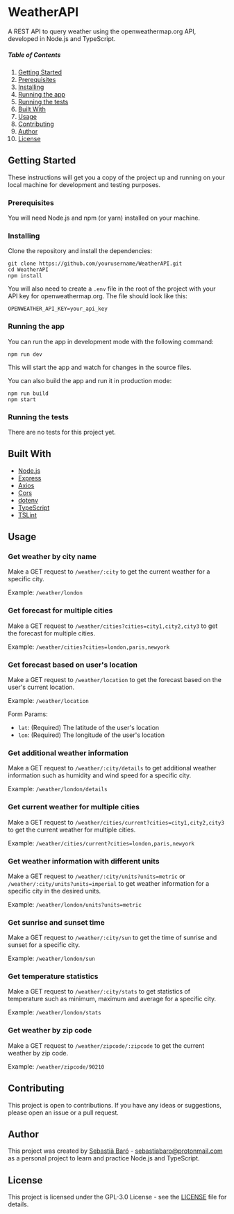 # WeatherAPI

A REST API to query weather using the openweathermap.org API, developed in Node.js and TypeScript.

##### Table of Contents 
1. [Getting Started](#getting-started)
2. [Prerequisites](#prerequisites)
3. [Installing](#installing)
4. [Running the app](#running-the-app)
5. [Running the tests](#running-the-tests)
6. [Built With](#built-with)
7. [Usage](#Usage)
8. [Contributing](#contributing)
9. [Author](#author)
10. [License](#License)

## Getting Started

These instructions will get you a copy of the project up and running on your local machine for development and testing purposes.

### Prerequisites

You will need Node.js and npm (or yarn) installed on your machine.

### Installing

Clone the repository and install the dependencies:
```
git clone https://github.com/yourusername/WeatherAPI.git
cd WeatherAPI
npm install
```

You will also need to create a `.env` file in the root of the project with your API key for openweathermap.org. The file should look like this:
```
OPENWEATHER_API_KEY=your_api_key
```

### Running the app

You can run the app in development mode with the following command:
```
npm run dev
```

This will start the app and watch for changes in the source files.

You can also build the app and run it in production mode:
```
npm run build
npm start
```

### Running the tests

There are no tests for this project yet.

## Built With

- [Node.js](https://nodejs.org/)
- [Express](https://expressjs.com/)
- [Axios](https://github.com/axios/axios)
- [Cors](https://github.com/expressjs/cors)
- [dotenv](https://github.com/motdotla/dotenv)
- [TypeScript](https://www.typescriptlang.org/)
- [TSLint](https://palantir.github.io/tslint/)

## Usage

### Get weather by city name

Make a GET request to `/weather/:city` to get the current weather for a specific city.

Example: `/weather/london`

### Get forecast for multiple cities

Make a GET request to `/weather/cities?cities=city1,city2,city3` to get the forecast for multiple cities.

Example: `/weather/cities?cities=london,paris,newyork`

### Get forecast based on user's location

Make a GET request to `/weather/location` to get the forecast based on the user's current location.

Example: `/weather/location`

Form Params:
- `lat`: (Required) The latitude of the user's location
- `lon`: (Required) The longitude of the user's location

### Get additional weather information

Make a GET request to `/weather/:city/details` to get additional weather information such as humidity and wind speed for a specific city.

Example: `/weather/london/details`

### Get current weather for multiple cities

Make a GET request to `/weather/cities/current?cities=city1,city2,city3` to get the current weather for multiple cities.

Example: `/weather/cities/current?cities=london,paris,newyork`

### Get weather information with different units

Make a GET request to `/weather/:city/units?units=metric` or `/weather/:city/units?units=imperial` to get weather information for a specific city in the desired units.

Example: `/weather/london/units?units=metric`

### Get sunrise and sunset time

Make a GET request to `/weather/:city/sun` to get the time of sunrise and sunset for a specific city.

Example: `/weather/london/sun`

### Get temperature statistics

Make a GET request to `/weather/:city/stats` to get statistics of temperature such as minimum, maximum and average for a specific city.

Example: `/weather/london/stats`

### Get weather by zip code

Make a GET request to `/weather/zipcode/:zipcode` to get the current weather by zip code.

Example: `/weather/zipcode/90210`

## Contributing

This project is open to contributions. If you have any ideas or suggestions, please open an issue or a pull request.

## Author

This project was created by [Sebastià Baró](https://github.com/SebastiaBaro) - [sebastiabaro@protonmail.com](mailto:sebastiabaro@protonmail.com) as a personal project to learn and practice Node.js and TypeScript.

## License

This project is licensed under the GPL-3.0 License - see the [LICENSE](LICENSE) file for details.